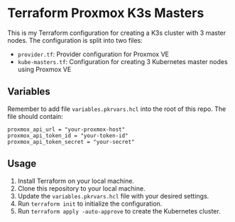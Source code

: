 # Terraform Proxmox K3s Masters

This is my Terraform configuration for creating a K3s cluster with 3 master nodes. The configuration is split into two files:

- `provider.tf`: Provider configuration for Proxmox VE
- `kube-masters.tf`: Configuration for creating 3 Kubernetes master nodes using Proxmox VE

## Variables
Remember to add file `variables.pkrvars.hcl` into the root of this repo.
The file should contain: 
```text
proxmox_api_url = "your-proxmox-host"
proxmox_api_token_id = "your-token-id"
proxmox_api_token_secret = "your-secret"
```

## Usage

1. Install Terraform on your local machine.
2. Clone this repository to your local machine.
3. Update the `variables.pkrvars.hcl` file with your desired settings.
4. Run `terraform init` to initialize the configuration.
5. Run `terraform apply -auto-approve` to create the Kubernetes cluster.